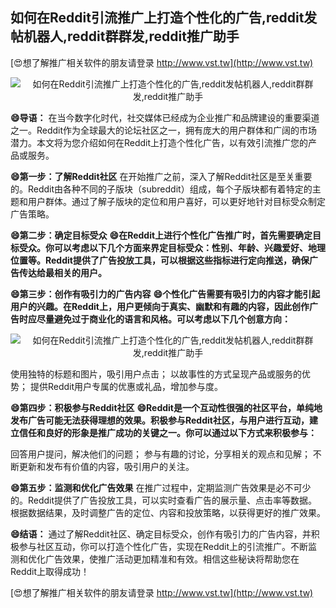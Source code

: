 ## **如何在Reddit引流推广上打造个性化的广告,reddit发帖机器人,reddit群群发,reddit推广助手**

[😍想了解推广相关软件的朋友请登录 http://www.vst.tw](http://www.vst.tw)

 <center><img src="https://vst.tw/MP4/tuiguang/png/7.png" alt="如何在Reddit引流推广上打造个性化的广告,reddit发帖机器人,reddit群群发,reddit推广助手"></center>

**😄导语：**
在当今数字化时代，社交媒体已经成为企业推广和品牌建设的重要渠道之一。Reddit作为全球最大的论坛社区之一，拥有庞大的用户群体和广阔的市场潜力。本文将为您介绍如何在Reddit上打造个性化广告，以有效引流推广您的产品或服务。

**😄第一步：了解Reddit社区**
在开始推广之前，深入了解Reddit社区是至关重要的。Reddit由各种不同的子版块（subreddit）组成，每个子版块都有着特定的主题和用户群体。通过了解子版块的定位和用户喜好，可以更好地针对目标受众制定广告策略。

**😄第二步：确定目标受众**
**😄在Reddit上进行个性化广告推广时，首先需要确定目标受众。你可以考虑以下几个方面来界定目标受众：性别、年龄、兴趣爱好、地理位置等。Reddit提供了广告投放工具，可以根据这些指标进行定向推送，确保广告传达给最相关的用户。**

**😄第三步：创作有吸引力的广告内容**
**😄个性化广告需要有吸引力的内容才能引起用户的兴趣。在Reddit上，用户更倾向于真实、幽默和有趣的内容，因此创作广告时应尽量避免过于商业化的语言和风格。可以考虑以下几个创意方向：**

 <center><img src="https://vst.tw/MP4/tuiguang/png/6.png" alt="如何在Reddit引流推广上打造个性化的广告,reddit发帖机器人,reddit群群发,reddit推广助手"></center>

使用独特的标题和图片，吸引用户点击；
以故事性的方式呈现产品或服务的优势；
提供Reddit用户专属的优惠或礼品，增加参与度。

**😄第四步：积极参与Reddit社区**
**😄Reddit是一个互动性很强的社区平台，单纯地发布广告可能无法获得理想的效果。积极参与Reddit社区，与用户进行互动，建立信任和良好的形象是推广成功的关键之一。你可以通过以下方式来积极参与：**

回答用户提问，解决他们的问题；
参与有趣的讨论，分享相关的观点和见解；
不断更新和发布有价值的内容，吸引用户的关注。

**😄第五步：监测和优化广告效果**
在推广过程中，定期监测广告效果是必不可少的。Reddit提供了广告投放工具，可以实时查看广告的展示量、点击率等数据。根据数据结果，及时调整广告的定位、内容和投放策略，以获得更好的推广效果。

**😄结语：**
通过了解Reddit社区、确定目标受众，创作有吸引力的广告内容，并积极参与社区互动，你可以打造个性化广告，实现在Reddit上的引流推广。不断监测和优化广告效果，使推广活动更加精准和有效。相信这些秘诀将帮助您在Reddit上取得成功！

[😍想了解推广相关软件的朋友请登录 http://www.vst.tw](http://www.vst.tw)



